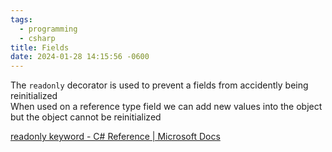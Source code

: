 ```yaml
---
tags:
  - programming
  - csharp
title: Fields
date: 2024-01-28 14:15:56 -0600
---
```


The `readonly` decorator is used to prevent a fields from accidently being reinitialized  
When used on a reference type field we can add new values into the object but the object cannot be reinitialized

[readonly keyword - C# Reference | Microsoft Docs](https://docs.microsoft.com/en-us/dotnet/csharp/language-reference/keywords/readonly)
